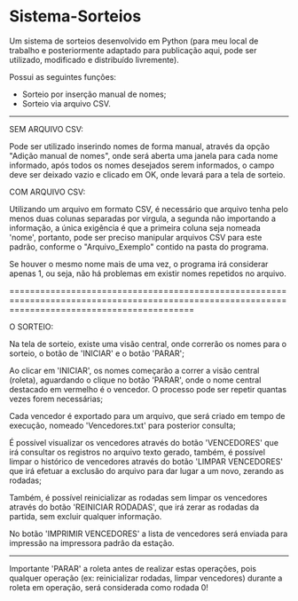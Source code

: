 # Sistema-Sorteios
Um sistema de sorteios desenvolvido em Python (para meu local de trabalho e posteriormente adaptado para publicação aqui, pode ser utilizado, modificado e distribuído livremente).

Possui as seguintes funções:

- Sorteio por inserção manual de nomes;
- Sorteio via arquivo CSV.

**** ***** ***** **** **** **** **** ****


SEM ARQUIVO CSV:

Pode ser utilizado inserindo nomes de forma manual, através da opção "Adição manual de nomes", onde será aberta uma janela para cada nome informado,
após todos os nomes desejados serem informados, o campo deve ser deixado vazio e clicado em OK, onde levará para a tela de sorteio.


COM ARQUIVO CSV:

Utilizando um arquivo em formato CSV, é necessário que arquivo tenha pelo menos duas colunas separadas por virgula, a segunda não importando a informação,
a única exigência é que a primeira coluna seja nomeada 'nome', portanto, pode ser preciso manipular arquivos CSV para este padrão, conforme o 
"Arquivo_Exemplo" contido na pasta do programa.

Se houver o mesmo nome mais de uma vez, o programa irá considerar apenas 1, ou seja, não há problemas em existir nomes repetidos no arquivo.

================================================================================================================================================

O SORTEIO:

Na tela de sorteio, existe uma visão central, onde correrão os nomes para o sorteio, o botão de 'INICIAR' e o botão 'PARAR';

Ao clicar em 'INICIAR', os nomes começarão a correr a visão central (roleta), aguardando o clique no botão 'PARAR', onde o nome central destacado em vermelho
é o vencedor. O processo pode ser repetir quantas vezes forem necessárias;

Cada vencedor é exportado para um arquivo, que será criado em tempo de execução, nomeado 'Vencedores.txt' para posterior consulta;

É possível visualizar os vencedores através do botão 'VENCEDORES' que irá consultar os registros no arquivo texto gerado, também, é possível limpar o
histórico de vencedores através do botão 'LIMPAR VENCEDORES' que irá efetuar a exclusão do arquivo para dar lugar a um novo, zerando as rodadas;

Também, é possível reinicializar as rodadas sem limpar os vencedores através do botão 'REINICIAR RODADAS', que irá zerar as rodadas da partida, sem
excluir qualquer informação.

No botão 'IMPRIMIR VENCEDORES' a lista de vencedores será enviada para impressão na impressora padrão da estação.

******

Importante 'PARAR' a roleta antes de realizar estas operações, pois qualquer operação (ex: reinicializar rodadas, limpar vencedores) durante a roleta em
operação, será considerada como rodada 0!

